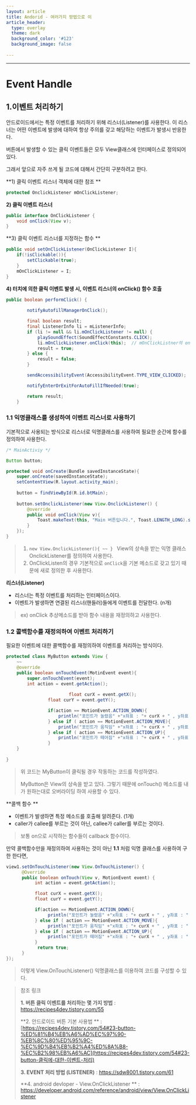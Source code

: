 ```yaml
---
layout: article
title: Andorid - 여러가지 방법으로 이
article_header:
  type: overlay
  theme: dark
  background_color: '#123'
  background_image: false
  
---
```


---
# Event Handle

## 1.이벤트 처리하기

안드로이드에서는 특정 이벤트를 처리하기 위해 리스너(Listener)를 사용한다. 이 리스너는 어떤 이벤트에 발생에 대하여 항상 주의를 갖고 해당하는 이벤트가 발생시 반응한다. 

버튼에서 발생할 수 있는 클릭 이벤트들은 모두 View클래스에 인터페이스로 정의되어 있다. 

그래서 앞으로 자주 쓰게 될 코드에 대해서 간단히 구분하려고 한다.

**1) 클릭 이벤트 리스너 객체에 대한 참조 **

```java
protected OnclickListener mOnClickListener;
```

**2) 클릭 이벤트 리스너**

```java
public interface OnClickListener {
    void onClick(View v);
}
```

**3) 클릭 이벤트 리스너를 지정하는 함수 **

```java
public void setOnClickListener(OnClickListener I){
    if(!isClickable()){
        setClickable(true);
    }
    mOnClickListener = I;
}
```

**4) 터치에 의한 클릭 이벤트 발생 시, 이벤트 리스너의 onClick() 함수 호출**

```java
public boolean performClick() {
    
        notifyAutofillManagerOnClick();

        final boolean result;
        final ListenerInfo li = mListenerInfo;
        if (li != null && li.mOnClickListener != null) {
            playSoundEffect(SoundEffectConstants.CLICK);
            li.mOnClickListener.onClick(this);	// mOnClickListner의 onClick을 활성화 시켜준다. 
            result = true;
        } else {
            result = false;
        }

        sendAccessibilityEvent(AccessibilityEvent.TYPE_VIEW_CLICKED);

        notifyEnterOrExitForAutoFillIfNeeded(true);

        return result;
    }
```

### 1.1 익명클래스를 생성하여 이벤트 리스너로 사용하기 

기본적으로 사용되는 방식으로 리스너로 익명클래스를 사용하여 필요한 순간에 함수를 정의하여 사용한다.  

```java
/* MainActiviy */ 

Button button;

protected void onCreate(Bundle savedInstanceState){
    super.onCreate(savedInstanceState);
    setContentView(R.layout.activity_main);
    
    button = findViewById(R.id.btMain);
    
    button.setOnclickListener(new View.OnclickListener() {
        @override
        public void onClick(View v){
            Toast.makeText(this, "Main 버튼입니다.", Toast.LENGTH_LONG).show();
        }
    });
}
```

> 1. `new View.OnclickListener(){ ~~ } ` View의 상속을 받는 익명 클래스 OnclickListener를 정의하여 사용한다. 
> 2. OnClickListen의 경우 기본적으로 `onClick`을 기본 메소드로 갖고 있기 때문에 새로 정의한 후 사용한다. 

**리스너(Listener)** 

- 리스너는 특정 이벤트를 처리하는 인터페이스이다. 
- 이벤트가 발생하면 연결된 리스너(핸들러)들에게 이벤트를 전달한다. (n개)

> ex) onClick 추상메소드를 받아 함수 내용을 재정의하고 사용한다. 

### 1.2  콜백함수를 재정의하여 이벤트 처리하기 

필요한 이벤트에 대한 콜백함수를 재정의하여 이벤트를 처리하는 방식이다. 

```java
protected class MyButton extends View {
    ~~
    @override
    public boolean onTouchEvent(MotinEvent event){
        super.onTouchEvent(event);
        int action = event.getAction();
        
                        float curX = event.getX();
                float curY = event.getY();

                if(action == MotionEvent.ACTION_DOWN){
                    println("포인트가 눌렸음" +"x좌표 : "+ curX + " , y좌표 : " + curY );
                } else if ( action == MotionEvent.ACTION_MOVE){
                    println("포인트가 움직임" +"x좌표 : "+ curX + " , y좌표 : " + curY );
                } else if ( action == MotionEvent.ACTION_UP){
                    println("포인트가 떼어짐" +"x좌표 : "+ curX + " , y좌표 : " + curY );
                }
    }
    
}
```

> 위 코드는 MyButton이 클릭될 경우 작동하는 코드를 작성하였다. 
>
> MyButton은 View의 상속을 받고 있다. 그렇기 때문에 onTouch() 메소드를 내가 원하는대로  오버라이딩 하여 사용할 수 있다. 

**콜백 함수 **

- 이벤트가 발생하면 특정 메소드를 호출해 알려준다. (1개)
- caller가 callee를 부르는 것이 아닌, callee가 caller를 부르는 것이다. 

> 보통 on으로 시작하는 함수들이 callback 함수이다. 



만약 콜백함수만을 재정의하여 사용하는 것이 아닌 **1.1** 처럼 익명 클래스를 사용하여 구한 한다면, 

```java
view1.setOnTouchListener(new View.OnTouchListener() {
      @Override
      public boolean onTouch(View v, MotionEvent event) {
           int action = event.getAction();         

           float curX = event.getX();
           float curY = event.getY();

           if(action == MotionEvent.ACTION_DOWN){
                println("포인트가 눌렸음" +"x좌표 : "+ curX + " , y좌표 : " + curY );
           } else if ( action == MotionEvent.ACTION_MOVE){
                println("포인트가 움직임" +"x좌표 : "+ curX + " , y좌표 : " + curY );
           } else if ( action == MotionEvent.ACTION_UP){
                println("포인트가 떼어짐" +"x좌표 : "+ curX + " , y좌표 : " + curY );
           }
            return true;
      }
});
```

> 이렇게 View.OnTouchListener() 익명클래스를 이용하여 코드를 구성할 수 있다. 



> 참조 링크 
>
> **1. 버튼 클릭 이벤트를 처리하는 몇 가지 방법** : <https://recipes4dev.tistory.com/55>
>
> **2. 안드로이드 버튼 기본 사용법 ** : [https://recipes4dev.tistory.com/54#23-button-%ED%81%B4%EB%A6%AD%EC%97%90-%EB%8C%80%ED%95%9C-%EC%9D%B4%EB%B2%A4%ED%8A%B8-%EC%B2%98%EB%A6%AC](https://recipes4dev.tistory.com/54#23-button-클릭에-대한-이벤트-처리)
>
> **3. EVENT 처리 방법 (LISTENER)** : <https://sdw8001.tistory.com/61>  
>
> **4. android devloper - View.OnClickListener ** : <https://developer.android.com/reference/android/view/View.OnClickListener>


